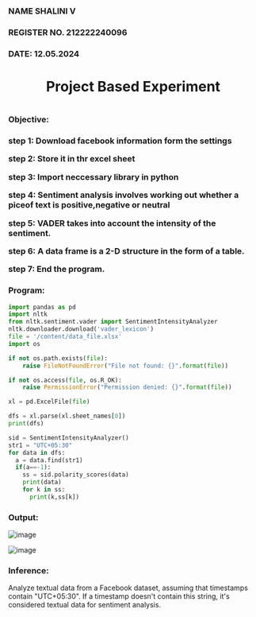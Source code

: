 <H3> NAME SHALINI V</H3>
<H3>REGISTER NO. 212222240096</H3>
<H3>DATE: 12.05.2024</H3>
<H1 Align="center">Project Based Experiment<H1>
    
<H3>Objective:<H3>
    
   
 step 1:
 Download facebook information form the settings
 
 step 2:
Store it in thr excel sheet

 step 3:
Import neccessary library in python

 step 4:
Sentiment analysis involves working out whether a piceof text is positive,negative or neutral

 step 5:
VADER takes into account the intensity of the sentiment.

 step 6:
A data frame is a 2-D structure in the form of a table.

 step 7:
End the program.

    
<H3>Program:</H3>


```py
import pandas as pd
import nltk
from nltk.sentiment.vader import SentimentIntensityAnalyzer
nltk.downloader.download('vader_lexicon')
file = '/content/data_file.xlsx'
import os

if not os.path.exists(file):
    raise FileNotFoundError("File not found: {}".format(file))

if not os.access(file, os.R_OK):
    raise PermissionError("Permission denied: {}".format(file))

xl = pd.ExcelFile(file)

dfs = xl.parse(xl.sheet_names[0])
print(dfs)

sid = SentimentIntensityAnalyzer()
str1 = "UTC+05:30"
for data in dfs:
  a = data.find(str1)
  if(a==-1):
    ss = sid.polarity_scores(data)
    print(data)
    for k in ss:
      print(k,ss[k])
```
<H3>Output:</H3>


![image](https://github.com/shalini-venkatesan/Project-Based-Experiment-AAI/assets/118720291/3030f28d-453b-45d2-be22-0eebe31d16ef)


![image](https://github.com/shalini-venkatesan/Project-Based-Experiment-AAI/assets/118720291/4135073a-627a-4898-936d-b82bd79ba49f)


<H3>Inference:</H3>


Analyze textual data from a Facebook dataset, assuming that timestamps contain "UTC+05:30". If a timestamp doesn't contain this string, it's considered textual data for sentiment analysis.
